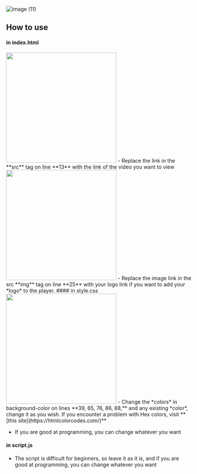 ![image (11)](https://github.com/aiotv1/Aioplayer.io/assets/132507643/71f6c303-014a-48c0-8a15-b6bea58e1626)

## How to use
#### in index.html
<img src="https://github.com/aiotv1/Aioplayer.io/assets/132507643/1bed972c-377c-4a4a-9ee7-2c0dbfc0e50c" width="auto" height="300">
- Replace the link in the **src** tag on line **13** with the link of the video you want to view
<img src="https://github.com/aiotv1/Aioplayer.io/assets/132507643/5b84ee1b-5121-43de-8e62-48a5b3e537a6" width="auto" height="300">
- Replace the image link in the src **img** tag on line **25** with your logo link if you want to add your *logo* to the player.
#### in style.css
<img src="https://github.com/aiotv1/Aioplayer.io/assets/132507643/dc348882-a8b1-4a44-b252-f9f9019fa054" width="auto" height="300">
- Change the *colors* in background-color on lines **39, 65, 76, 86, 88,** and any existing *color*, change it as you wish.
If you encounter a problem with Hex colors, visit **[this site](https://htmlcolorcodes.com/)**

- If you are good at programming, you can change whatever you want

#### in script.js
- The script is difficult for beginners, so leave it as it is, and if you are good at programming, you can change whatever you want
